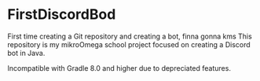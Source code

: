 # FirstDiscordBod
First time creating a Git repository and creating a bot, finna gonna kms
This repository is my mikroOmega school project focused on creating a Discord bot in Java.

Incompatible with Gradle 8.0 and higher due to depreciated features.
